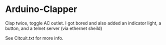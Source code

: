 Arduino-Clapper
===============

Clap twice, toggle AC outlet. I got bored and also added an indicator light, a button, and a telnet server (via ethernet sheild)

See Citcuit.txt for more info.
